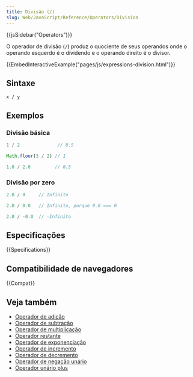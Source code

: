```yaml
---
title: Divisão (/)
slug: Web/JavaScript/Reference/Operators/Division
---
```


{{jsSidebar("Operators")}}

O operador de divisão (`/`) produz o quociente de seus operandos onde o operando esquerdo é o dividendo e o operando direito é o divisor.

{{EmbedInteractiveExample("pages/js/expressions-division.html")}}

## Sintaxe

```js-nolint
x / y
```

## Exemplos

### Divisão básica

```js
1 / 2              // 0.5

Math.floor(3 / 2) // 1

1.0 / 2.0         // 0.5
```

### Divisão por zero

```js
2.0 / 0     // Infinito

2.0 / 0.0   // Infinito, porque 0.0 === 0

2.0 / -0.0  // -Infinito
```

## Especificações

{{Specifications}}

## Compatibilidade de navegadores

{{Compat}}

## Veja também

- [Operador de adição](/pt-BR/docs/Web/JavaScript/Reference/Operators/Addition)
- [Operador de subtração](/pt-BR/docs/Web/JavaScript/Reference/Operators/Subtraction)
- [Operador de multiplicação](/pt-BR/docs/Web/JavaScript/Reference/Operators/Multiplication)
- [Operador restante](/pt-BR/docs/Web/JavaScript/Reference/Operators/Remainder)
- [Operador de exponenciação](/pt-BR/docs/Web/JavaScript/Reference/Operators/Exponentiation)
- [Operador de incremento](/pt-BR/docs/Web/JavaScript/Reference/Operators/Increment)
- [Operador de decremento](/pt-BR/docs/Web/JavaScript/Reference/Operators/Decrement)
- [Operador de negação unário](/pt-BR/docs/Web/JavaScript/Reference/Operators/Unary_negation)
- [Operador unário plus](/pt-BR/docs/Web/JavaScript/Reference/Operators/Unary_plus)
